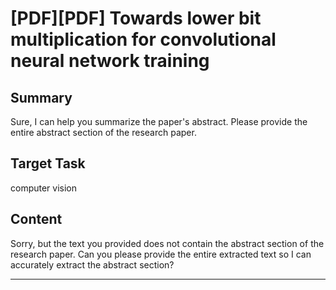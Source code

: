 # [PDF][PDF] Towards lower bit multiplication for convolutional neural network training

## Summary

Sure, I can help you summarize the paper's abstract. Please provide the entire abstract section of the research paper.


## Target Task

computer vision

## Content

Sorry, but the text you provided does not contain the abstract section of the research paper. Can you please provide the entire extracted text so I can accurately extract the abstract section?



---

